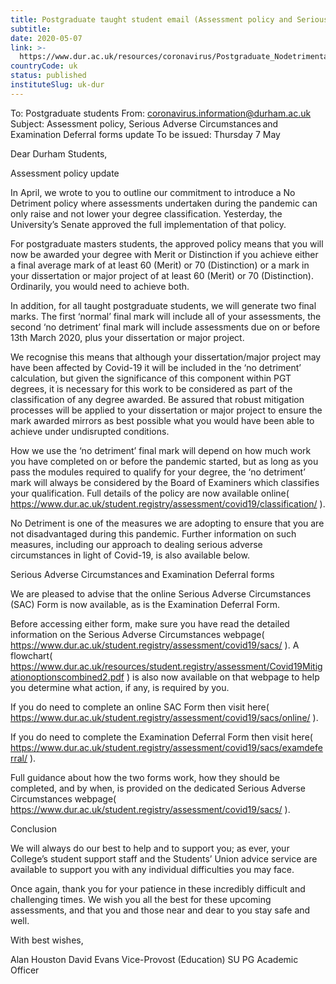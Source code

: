 ```yaml
---
title: Postgraduate taught student email (Assessment policy and Serious Adverse Circumstances) - 7 May 2020
subtitle: 
date: 2020-05-07
link: >-
  https://www.dur.ac.uk/resources/coronavirus/Postgraduate_NodetrimentandSACs.pdf
countryCode: uk
status: published
instituteSlug: uk-dur
---
```

To: Postgraduate students
From: coronavirus.information@durham.ac.uk
Subject: Assessment policy, Serious Adverse Circumstances and Examination Deferral forms update
To be issued: Thursday 7 May

Dear Durham Students,

Assessment policy update

In April, we wrote to you to outline our commitment to introduce a No Detriment policy where assessments undertaken during the pandemic can only raise and not lower your degree classification. Yesterday, the University’s Senate approved the full implementation of that policy.

For postgraduate masters students, the approved policy means that you will now be awarded your degree with Merit or Distinction if you achieve either a final average mark of at least 60 (Merit) or 70 (Distinction) or a mark in your dissertation or major project of at least 60 (Merit) or 70 (Distinction). Ordinarily, you would need to achieve both.

In addition, for all taught postgraduate students, we will generate two final marks. The first ‘normal’ final mark will include all of your assessments, the second ‘no detriment’ final mark will include assessments due on or before 13th March 2020, plus your dissertation or major project.

We recognise this means that although your dissertation/major project may have been affected by Covid-19 it will be included in the ‘no detriment’ calculation, but given the significance of this component within PGT degrees, it is necessary for this work to be considered as part of the classification of any degree awarded. Be assured that robust mitigation processes will be applied to your dissertation or major project to ensure the mark awarded mirrors as best possible what you would have been able to achieve under undisrupted conditions.

How we use the ‘no detriment’ final mark will depend on how much work you have completed on or before the pandemic started, but as long as you pass the modules required to qualify for your degree, the ‘no detriment’ mark will always be considered by the Board of Examiners which classifies your qualification. Full details of the policy are now available online( https://www.dur.ac.uk/student.registry/assessment/covid19/classification/ ).

No Detriment is one of the measures we are adopting to ensure that you are not disadvantaged during this pandemic. Further information on such measures, including our approach to dealing serious adverse circumstances in light of Covid-19, is also available below.

Serious Adverse Circumstances and Examination Deferral forms

We are pleased to advise that the online Serious Adverse Circumstances (SAC) Form is now available, as is the Examination Deferral Form.

Before accessing either form, make sure you have read the detailed information on the Serious Adverse Circumstances webpage( https://www.dur.ac.uk/student.registry/assessment/covid19/sacs/ ). A flowchart( https://www.dur.ac.uk/resources/student.registry/assessment/Covid19Mitigationoptionscombined2.pdf ) is also now available on that webpage to help you determine what action, if any, is required by you.

If you do need to complete an online SAC Form then visit here( https://www.dur.ac.uk/student.registry/assessment/covid19/sacs/online/ ).

If you do need to complete the Examination Deferral Form then visit here( https://www.dur.ac.uk/student.registry/assessment/covid19/sacs/examdeferral/ ).

Full guidance about how the two forms work, how they should be completed, and by when, is provided on the dedicated Serious Adverse Circumstances webpage( https://www.dur.ac.uk/student.registry/assessment/covid19/sacs/ ).

Conclusion

We will always do our best to help and to support you; as ever, your College’s student support staff and the Students’ Union advice service are available to support you with any individual difficulties you may face.

Once again, thank you for your patience in these incredibly difficult and challenging times. We wish you all the best for these upcoming assessments, and that you and those near and dear to you stay safe and well.

With best wishes,

Alan Houston David Evans
Vice-Provost (Education) SU PG Academic Officer